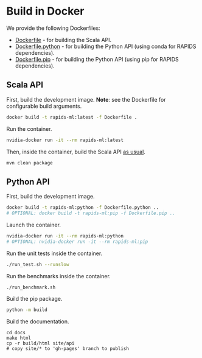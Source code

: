 # Build in Docker

We provide the following Dockerfiles:
- [Dockerfile](./Dockerfile) - for building the Scala API.
- [Dockerfile.python](./Dockerfile.python) - for building the Python API (using conda for RAPIDS dependencies).
- [Dockerfile.pip](./Dockerfile.pip) - for building the Python API (using pip for RAPIDS dependencies).

## Scala API

First, build the development image.  **Note**: see the Dockerfile for configurable build arguments.
```bash
docker build -t rapids-ml:latest -f Dockerfile .
```

Run the container.
```bash
nvidia-docker run -it --rm rapids-ml:latest
```

Then, inside the container, build the Scala API [as usual](../README_scala.md#build-target-jar).
```bash
mvn clean package
```

## Python API

First, build the development image.
```bash
docker build -t rapids-ml:python -f Dockerfile.python ..
# OPTIONAL: docker build -t rapids-ml:pip -f Dockerfile.pip ..
```

Launch the container.
```bash
nvidia-docker run -it --rm rapids-ml:python
# OPTIONAL: nvidia-docker run -it --rm rapids-ml:pip
```
Run the unit tests inside the container.
```bash
./run_test.sh --runslow
```

Run the benchmarks inside the container.
```bash
./run_benchmark.sh
```

Build the pip package.
```bash
python -m build
```

Build the documentation.
```
cd docs
make html
cp -r build/html site/api
# copy site/* to 'gh-pages' branch to publish
```


